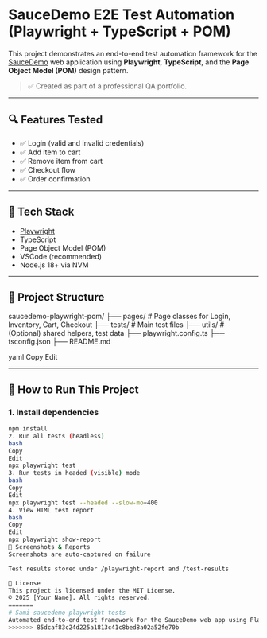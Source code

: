 
# SauceDemo E2E Test Automation (Playwright + TypeScript + POM)

This project demonstrates an end-to-end test automation framework for the [SauceDemo](https://www.saucedemo.com/) web application using **Playwright**, **TypeScript**, and the **Page Object Model (POM)** design pattern.

> ✅ Created as part of a professional QA portfolio.

---

## 🔍 Features Tested

- ✅ Login (valid and invalid credentials)
- ✅ Add item to cart
- ✅ Remove item from cart
- ✅ Checkout flow
- ✅ Order confirmation

---

## 🧱 Tech Stack

- [Playwright](https://playwright.dev/)
- TypeScript
- Page Object Model (POM)
- VSCode (recommended)
- Node.js 18+ via NVM

-----

## 📁 Project Structure

saucedemo-playwright-pom/
├── pages/ # Page classes for Login, Inventory, Cart, Checkout
├── tests/ # Main test files
├── utils/ # (Optional) shared helpers, test data
├── playwright.config.ts
├── tsconfig.json
├── README.md

yaml
Copy
Edit



---

## 🚀 How to Run This Project

### 1. Install dependencies

```bash
npm install
2. Run all tests (headless)
bash
Copy
Edit
npx playwright test
3. Run tests in headed (visible) mode
bash
Copy
Edit
npx playwright test --headed --slow-mo=400
4. View HTML test report
bash
Copy
Edit
npx playwright show-report
📸 Screenshots & Reports
Screenshots are auto-captured on failure

Test results stored under /playwright-report and /test-results

📄 License
This project is licensed under the MIT License.
© 2025 [Your Name]. All rights reserved.
=======
# Sami-saucedemo-playwright-tests
Automated end-to-end test framework for the SauceDemo web app using Playwright, TypeScript, and Page Object Model. Part of a professional QA portfolio.
>>>>>>> 85dcaf83c24d225a1813c41c8bed8a02a52fe70b
